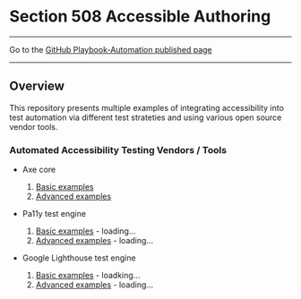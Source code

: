 # Section 508 Accessible Authoring

<hr>

Go to the [GitHub Playbook-Automation published page](https://akingkci.github.io/Playbook-Authoring/)

<hr>

## Overview
This repository presents multiple examples of integrating accessibility into test automation via different test strateties and using various open source vendor tools.

### Automated Accessibility Testing Vendors / Tools

  * Axe core
    1. [Basic examples](https://github.com/akingkci/Playbook-Automation/tree/master/examples/axe/basic)
    2. [Advanced examples](https://github.com/akingkci/Playbook-Automation/tree/master/examples/axe/advanced)
    
  * Pa11y test engine
    1. [Basic examples](https://github.com/akingkci/Playbook-Automation/tree/master/examples/pa11y/basic) - loading...
    2. [Advanced examples](https://github.com/akingkci/Playbook-Automation/tree/master/examples/pa11y/advanced) - loading...
    
  * Google Lighthouse test engine
    1. [Basic examples](https://github.com/akingkci/Playbook-Automation/tree/master/examples/lighthouse/basic) - loadking...
    2. [Advanced examples](https://github.com/akingkci/Playbook-Automation/tree/master/examples/lighthouse/advanced) - loading...

     
  
